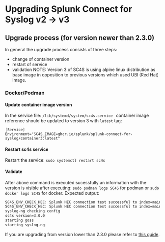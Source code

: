 # Upgrading Splunk Connect for Syslog v2 -> v3
## Upgrade process (for version newer than 2.3.0)
In general the upgrade process consists of three steps:
- change of container version
- restart of service
- validation
NOTE: Version 3 of SC4S is using alpine linux distribution as base image in opposition to previous versions which used UBI (Red Hat) image.
### Docker/Podman
#### Update container image version

In the service file: `/lib/systemd/system/sc4s.service ` container image reference should be updated to version 3 with `latest` tag:
```
[Service]
Environment="SC4S_IMAGE=ghcr.io/splunk/splunk-connect-for-syslog/container3:latest"
```
#### Restart sc4s service

Restart the service:
```sudo systemctl restart sc4s```

#### Validate
After above command is executed sucessfully an information with the version is visible after executing:
`sudo podman logs SC4S` for podman or `sudo docker logs SC4S` for docker.
Expected output:
```bash
SC4S_ENV_CHECK_HEC: Splunk HEC connection test successful to index=main for sourcetype=sc4s:fallback...
SC4S_ENV_CHECK_HEC: Splunk HEC connection test successful to index=main for sourcetype=sc4s:events...
syslog-ng checking config
sc4s version=3.0.0
starting goss
starting syslog-ng 
```

If you are upgrading from version lower than 2.3.0 please refer to [this guide](./upgrade.md#upgrade-from-2230).